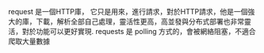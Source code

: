 request 是一個HTTP庫， 它只是用來，進行請求，對於HTTP請求，他是一個強大的庫，下載，解析全部自己處理，靈活性更高，高並發與分布式部署也非常靈活，對於功能可以更好實現.
requests 是 polling 方式的，會被網絡阻塞，不適合爬取大量數據
